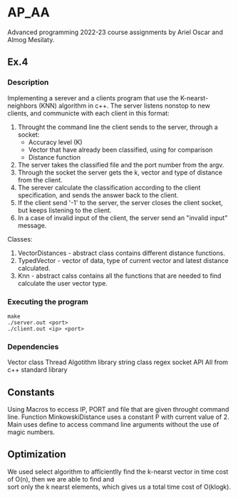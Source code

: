 # AP_AA

Advanced programming 2022-23 course assignments by Ariel Oscar and Almog Mesilaty.

## Ex.4

### Description

Implementing a serever and a clients program that use the K-nearst-neighbors (KNN) algorithm in c++.
The server listens nonstop to new clients, and communicte with each client in this format:
  1. Throught the command line the client sends to the server, through a socket:
      - Accuracy level (K)
      - Vector that have already been classified, using for comparison
      - Distance function
  2. The server takes the classified file and the port number from the argv.
  3. Through the socket the server gets the k, vector and type of distance from the client.
  4. The serever calculate the classification  according to the client specification, and sends the answer back to the client.
  5. If the client send '-1' to the server, the server closes the client socket, but keeps listening to the client. 
  6. In a case of invalid input of the client, the server send an "invalid input" message.
 
Classes:
  1. VectorDistances - abstract class contains different distance functions.
  2. TypedVector - vector of data, type of current vector and latest distance calculated.
  3. Knn - abstract calss contains all the functions that are needed to find calculate the user vector type.
 
### Executing the program

```
make
./server.out <port>
./client.out <ip> <port>
```

### Dependencies

Vector class
Thread
Algotithm library
string class
regex
socket API
All from c++ standard library

## Constants

Using Macros to eccess IP, PORT and file that are given throught command line.
Function MinkowskiDistance uses a constant P with current value of 2.
Main uses define to access command line arguments without the use of magic numbers.

## Optimization

We used select algorithm to afficientlly find the k-nearst vector in time cost of O(n), then we are able to find and  
sort only the k nearst elements, which gives us a total time cost of O(klogk).


